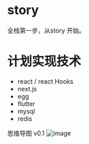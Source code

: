 # story
全栈第一步，从story 开始。

# 计划实现技术  
* react / react Hooks 
* next.js
* egg
* flutter
* mysql
* redis

思维导图 v0.1
![image](http://https://github.com/LengJunT/story/blob/master/img/story.jpg)
